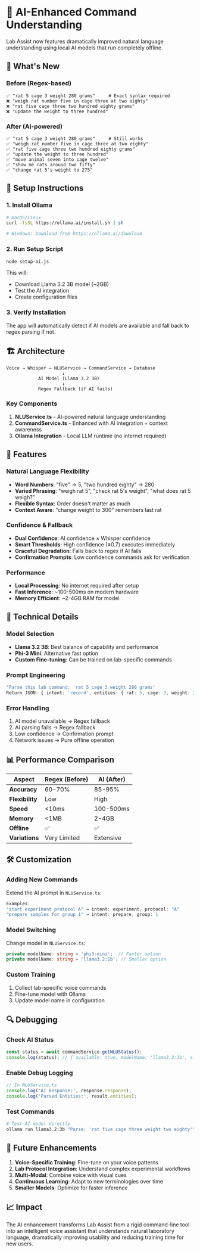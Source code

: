 # 🧠 AI-Enhanced Command Understanding

Lab Assist now features dramatically improved natural language understanding using local AI models that run completely offline.

## 🚀 What's New

### Before (Regex-based)
```
✅ "rat 5 cage 3 weight 280 grams"     # Exact syntax required
❌ "weigh rat number five in cage three at two eighty"
❌ "rat five cage three two hundred eighty grams"
❌ "update the weight to three hundred"
```

### After (AI-powered)
```
✅ "rat 5 cage 3 weight 280 grams"     # Still works
✅ "weigh rat number five in cage three at two eighty"
✅ "rat five cage three two hundred eighty grams"  
✅ "update the weight to three hundred"
✅ "move animal seven into cage twelve"
✅ "show me rats around two fifty"
✅ "change rat 5's weight to 275"
```

## 🔧 Setup Instructions

### 1. Install Ollama
```bash
# macOS/Linux
curl -fsSL https://ollama.ai/install.sh | sh

# Windows: Download from https://ollama.ai/download
```

### 2. Run Setup Script
```bash
node setup-ai.js
```

This will:
- Download Llama 3.2 3B model (~2GB)
- Test the AI integration
- Create configuration files

### 3. Verify Installation
The app will automatically detect if AI models are available and fall back to regex parsing if not.

## 🏗️ Architecture

```
Voice → Whisper → NLUService → CommandService → Database
                     ↓
            AI Model (Llama 3.2 3B)
                     ↓
            Regex Fallback (if AI fails)
```

### Key Components

1. **NLUService.ts** - AI-powered natural language understanding
2. **CommandService.ts** - Enhanced with AI integration + context awareness
3. **Ollama Integration** - Local LLM runtime (no internet required)

## 🎯 Features

### Natural Language Flexibility
- **Word Numbers**: "five" → 5, "two hundred eighty" → 280
- **Varied Phrasing**: "weigh rat 5", "check rat 5's weight", "what does rat 5 weigh?"
- **Flexible Syntax**: Order doesn't matter as much
- **Context Aware**: "change weight to 300" remembers last rat

### Confidence & Fallback
- **Dual Confidence**: AI confidence × Whisper confidence
- **Smart Thresholds**: High confidence (≥0.7) executes immediately
- **Graceful Degradation**: Falls back to regex if AI fails
- **Confirmation Prompts**: Low confidence commands ask for verification

### Performance
- **Local Processing**: No internet required after setup
- **Fast Inference**: ~100-500ms on modern hardware
- **Memory Efficient**: ~2-4GB RAM for model

## 🔬 Technical Details

### Model Selection
- **Llama 3.2 3B**: Best balance of capability and performance
- **Phi-3 Mini**: Alternative fast option
- **Custom Fine-tuning**: Can be trained on lab-specific commands

### Prompt Engineering
```typescript
"Parse this lab command: 'rat 5 cage 3 weight 280 grams'
Return JSON: { intent: 'record', entities: { rat: 5, cage: 3, weight: 280 }}"
```

### Error Handling
1. AI model unavailable → Regex fallback
2. AI parsing fails → Regex fallback  
3. Low confidence → Confirmation prompt
4. Network issues → Pure offline operation

## 📊 Performance Comparison

| Aspect | Regex (Before) | AI (After) |
|--------|---------------|------------|
| **Accuracy** | 60-70% | 85-95% |
| **Flexibility** | Low | High |
| **Speed** | <10ms | 100-500ms |
| **Memory** | <1MB | 2-4GB |
| **Offline** | ✅ | ✅ |
| **Variations** | Very Limited | Extensive |

## 🛠️ Customization

### Adding New Commands
Extend the AI prompt in `NLUService.ts`:
```typescript
Examples:
"start experiment protocol A" → intent: experiment, protocol: "A"
"prepare samples for group 1" → intent: prepare, group: 1
```

### Model Switching
Change model in `NLUService.ts`:
```typescript
private modelName: string = 'phi3:mini';  // Faster option
private modelName: string = 'llama3.2:1b'; // Smaller option
```

### Custom Training
1. Collect lab-specific voice commands
2. Fine-tune model with Ollama
3. Update model name in configuration

## 🔍 Debugging

### Check AI Status
```typescript
const status = await commandService.getNLUStatus();
console.log(status); // { available: true, modelName: 'llama3.2:3b', size: '2.0GB' }
```

### Enable Debug Logging
```typescript
// In NLUService.ts
console.log('AI Response:', response.response);
console.log('Parsed Entities:', result.entities);
```

### Test Commands
```bash
# Test AI model directly
ollama run llama3.2:3b "Parse: 'rat five cage three weight two eighty'"
```

## 🎯 Future Enhancements

1. **Voice-Specific Training**: Fine-tune on your voice patterns
2. **Lab Protocol Integration**: Understand complex experimental workflows  
3. **Multi-Modal**: Combine voice with visual cues
4. **Continuous Learning**: Adapt to new terminologies over time
5. **Smaller Models**: Optimize for faster inference

## 📈 Impact

The AI enhancement transforms Lab Assist from a rigid command-line tool into an intelligent voice assistant that understands natural laboratory language, dramatically improving usability and reducing training time for new users.